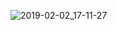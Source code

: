 ![2019-02-02_17-11-27](https://user-images.githubusercontent.com/56557947/104385015-82c43a80-5543-11eb-966a-df4d3882db52.png)
